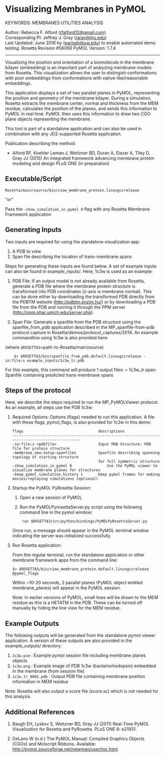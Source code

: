 Visualizing Membranes in PyMOL
==============================

KEYWORDS: MEMBRANES UTILITIES ANALYSIS

Author: Rebecca F. Alford (rfalford12@gmail.com)  
Corresponding PI: Jeffrey J. Gray (jgray@jhu.edu)  
Last Updated: June 2016 by (parisah@uw.edu) to enable automated demo testing. 
Rosetta Revision #58069 
PyMOL Version: 1.7.4  

---

Visualizing the position and orientation of a biomolecule in the membrane bilayer
(embedding) is an important part of analyzing membrane models from Rosetta. This visualization 
allows the user to distingish conformations with poor embeddings from conformations with 
native-like/reasonable embeddings. 

This application displays a set of two parallel planes in PyMOL, representing the position 
and geometry of the membrane bilayer. During a simulation, Rosetta extracts the membrane center, 
normal and thickness from the MEM residue, calculates the position of the planes, and sends
this information to PyMOL in real time. PyMOL then uses this information to draw two CGO plane objects
representing the membrane. 

This tool is part of a standalone application and can also be used in combination with any JD2-supported
Rosetta application. 

Publication describing the method: 

* Alford RF, Koehler Leman J, Weitzner BD, Duran A, Elazar A, Tiley D, Gray JJ 
  (2015) An integrated framework advancing membrane protein modeling and design 
  PLoS ONE (in preparation) 

Executable/Script
-----------------

    Rosetta/main/source/bin/view_membrane_protein.linuxgccrelease

"or"

Pass the `-show_simulation_in_pymol 0` flag with any Rosetta Membrane Framework application

Generating Inputs
-----------------

Two inputs are required for using the standalone visualization app: 

1. A PDB to view 
2. Span file describing the location of trans-membrane spans

Steps for generating these inputs are found below. A set of example inputs can 
also be found in example_inputs/. Here, 1c3w is used as an example: 

1. PDB File: If an output model is not already available from Rosetta, 
   generate a PDB file where the membrane protein structure is transformed 
   into PDB coordinates (z-axis is membrane normal). This can be done 
   either by downloading the transformed PDB directly from the PDBTM website 
   (http://pdbtm.enzim.hu/) or by downloading a PDB file from the PDB and running
   it through the PPM server (http://opm.phar.umich.edu/server.php).

2. Span File: Generate a spanfile from the PDB structure using
   the spanfile_from_pdb application described in the MP_spanfile-from-pdb protocol
   capture in Rosetta/demos/protocol_captures/2014. An example commandline using 
   1c3w is also provided here:

(where `$ROSETTA3`=path-to-Rosetta/main/source)

        $> $ROSETTA3/bin/spanfile_from_pdb.default.linuxgccrelease -in:file:s example_inputs/1c3w_tr.pdb

   For this example, this command will produce 1 output files: 
     = 1c3w_tr.span: Spanfile containing predicted trans-membrane spans

Steps of the protocol
---------------------

Here, we describe the steps required to run the MP_PyMOLViewer protocol. As an example, all steps 
use the PDB 1c3w: 

1.  Required Options: Options (flags) needed to run this application. A file with these flags, pymol_flags, 
    is also provided for 1c3w in this demo: 

        flags                                  descriptions
        --------------------------------------------------------------------------------------------------
        -in:file:s <pdbfile>                   Input PDB Structure: PDB file for protein structure
        -membrane_new:setup:spanfiles          Spanfile describing spanning topology of starting structure 
                                               for full symmetric structure
        -show_simulation_in_pymol 0			       Use the PyMOL viewer to visualize membrane planes for structures
        -keep_pymol_simulation_history 1       Keep pymol frames for making movies/replaying simulations (optional)

2.  Startup the PyMOL PyRosetta Session: 

    1. Open a new session of PyMOL
    2. Run the PyMOLPyrosettaServer.py script using the following command line in the pymol window:  

            run $ROSETTA3/src/python/bindings/PyMOLPyRosettaServer.py

    Once run, a message should appear in the PyMOL terminal window indicating the server was 
    initialized successfully. 

3.  Run Rosetta application:  

    From the regular terminal, run the standalone application or other membrane framework apps
    from the command line: 

        $> $ROSETTA3/bin/view_membrane_protein.default.linuxgccrelease @pymol_flags

    Within ~10-20 seconds, 2 parallel planes (PyMOL object entitled membrane_planes) will appear 
    in the PyMOL session. 

    Note: In earlier versions of PyMOL, small lines will be drawn to the MEM residue as this is a HETATM
    in the PDB. These can be turned off manually by hiding the line view for the MEM residue. 

Example Outputs
---------------
The following outputs will be generated from the standalone pymol viewer application. A version of these outputs 
are also provided in the example_outputs/ directory: 

1. `1c3w.pse`          : Example pymol session file including membrane planes objects
2. `1c3w.png`          : Example image of PDB 1c3w (bacteriorhodopsin) embedded in the membrane (from session file)
3. `1c3w_tr_0001.pdb`  : Output PDB file containing membrane position information in MEM residue

Note: Rosetta will also output a score file (score.sc) which is not needed for this analysis. 

Additional References
---------------------

1. Baugh EH, Lyskov S, Weitzner BD, Gray JJ (2011) Real-Time PyMOL Visualization for Rosetta and PyRosetta. PLoS ONE 6: e21931.

2. DeLano W (n.d.) The PyMOL Manual: Compiled Graphics Objects (CGOs) and Molscript Ribbons. Available: http://pymol.sourceforge.net/newman/user/toc.html.

